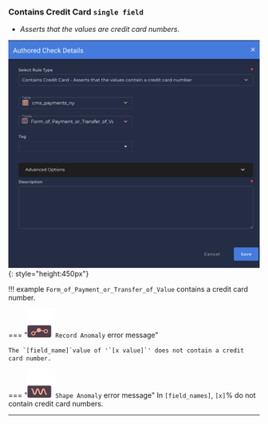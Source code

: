 ### Contains Credit Card <spam id='single-field'>`single field`</spam>
* *Asserts that the values are credit card numbers.*

![Screenshot](../assets/checks/rule-types/contains-credit-card-check.png){: style="height:450px"}                                                  

!!! example
    `Form_of_Payment_or_Transfer_of_Value` contains a credit card number.

=== "![Screenshot](../assets/checks/rule-types/icons/icon-record-anomaly-dark.svg)`Record Anomaly` error message"

    The `[field_name]`value of '`[x value]`' does not contain a credit card number.

=== "![Screenshot](../assets/checks/rule-types/icons/icon-shape-anomaly-dark.svg)`Shape Anomaly` error message"
    In `[field_names]`, `[x]`% do not contain credit card numbers.

--- 